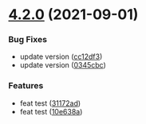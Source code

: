 # [4.2.0](https://github.com/kihyun-yang/test/compare/v4.1.1...v4.2.0) (2021-09-01)


### Bug Fixes

* update version ([cc12df3](https://github.com/kihyun-yang/test/commit/cc12df334a041e3f04747f64ceb21a44e5617c05))
* update version ([0345cbc](https://github.com/kihyun-yang/test/commit/0345cbc4cdbd6704662cc9320989b830b8a63d35))


### Features

* feat test ([31172ad](https://github.com/kihyun-yang/test/commit/31172ad99e982ce41907a06009ee1883662866eb))
* feat test ([10e638a](https://github.com/kihyun-yang/test/commit/10e638aa57207fbe9913481c443207872848ae92))
